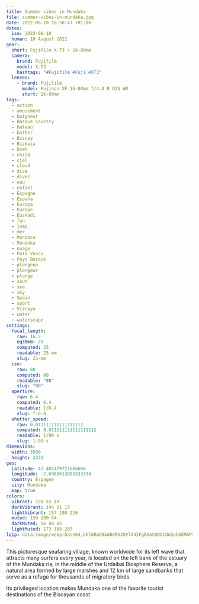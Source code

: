 ```yaml
---
title: Summer vibes in Mundaka
file: summer-vibes-in-mundaka.jpg
date: 2022-08-10 16:50:41 +01:00
dates:
  iso: 2022-08-10
  human: 10 August 2022
gear:
  short: Fujifilm X-T3 + 16-80mm
  camera:
    brand: Fujifilm
    model: X-T3
    hashtags: "#Fujifilm #Fuji #XT3"
  lenses:
    - brand: Fujifilm
      model: Fujinon XF 16-80mm f/4.0 R OIS WR
      short: 16-80mm
tags:
  - action
  - amusement
  - baigneur
  - Basque Country
  - bateau
  - bather
  - Biscay
  - Bizkaia
  - boat
  - child
  - ciel
  - cloud
  - dive
  - diver
  - eau
  - enfant
  - Espagne
  - España
  - Europa
  - Europe
  - Euskadi
  - fun
  - jump
  - mer
  - Mundaca
  - Mundaka
  - nuage
  - País Vasco
  - Pays Basque
  - plongeon
  - plongeur
  - plunge
  - saut
  - sea
  - sky
  - Spain
  - sport
  - Vizcaya
  - water
  - waterscape
settings:
  focal_length:
    raw: 16.5
    eq35mm: 25
    computed: 25
    readable: 25 mm
    slug: 25-mm
  iso:
    raw: 80
    computed: 80
    readable: "80"
    slug: "80"
  aperture:
    raw: 6.4
    computed: 6.4
    readable: ƒ/6.4
    slug: f-6-4
  shutter_speed:
    raw: 0.011111111111111112
    computed: 0.011111111111111112
    readable: 1/90 s
    slug: 1-90-s
dimensions:
  width: 3500
  height: 2333
geo:
  latitude: 43.405479721666666
  longitude: -2.6969613883333334
  country: Espagne
  city: Mundaka
  map: true
colors:
  vibrant: 220 53 49
  darkVibrant: 144 11 13
  lightVibrant: 157 198 226
  muted: 150 100 84
  darkMuted: 56 88 85
  lightMuted: 173 188 207
lqip: data:image/webp;base64,UklGRmQBAABXRUJQVlA4IFgBAACQDACdASpkAEMAP3Gqyl07rKkzKvVb03AuCWNtf1vyDbhSpEZD1RUVhILcT2c++q/tB1mOuWxqgu71XNi8P/RabUXb++eManYuVHWU/j/OZJRFZzRPqjekGoL43j5MvBaotcuJ/xLmS+MeomWAAP6MOz3wvefCjvuQ9IC2b0El3TlpAeZvOAVPKFJqvYwnyYIX3tX0d73diJPm+JI1+bpQTuovDPzW0fVEChXwipGcdxLhaPpw/jbCRcOIMg2+/+8HU+jq0CL4CGIMrG6r1zKUbXTAHMQJL0XV70P9kZa0Xs7NPlJltb88JhLWXmYmHx6gaf0rYNhYlTPcEntkEQGZpIjkJgSNrPJgVW3xBSK1fO1ygnX3uh9hnzaGKecLXwKt+kCfyF9XC9qroHUheEmqhBm5RxOZEwCztmQunAUQ3Se4xu7comiTQCn4coAYPc5AZ6+R3gAAAA==
---
```


This picturesque seafaring village, known worldwide for its left wave that attracts many surfers every year, is located on the left bank of the estuary of the Mundaka ria, in the middle of the Urdaibai Biosphere Reserve, a natural area formed by large marshes and 12 km of large sandbanks that serve as a refuge for thousands of migratory birds.

Its privileged location makes Mundaka one of the favorite tourist destinations of the Biscayan coast.
